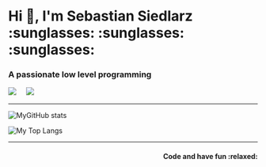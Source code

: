 <h1 align="left">Hi 👋, I'm Sebastian Siedlarz :sunglasses: :sunglasses: :sunglasses:</h1>
<h3 align="left">A passionate low level programming</h3>

<p align='left'>
  <a href="https://linkedin.com/in/sebastian-siedlarz-833090156"><img src="https://img.shields.io/badge/linkedin-%230077B5.svg?&style=for-the-badge&logo=linkedin&logoColor=white" /></a>&nbsp;&nbsp;&nbsp;&nbsp;
  <a href="mailto:siedlarzseabstian409@gmail.com"><img src="https://img.shields.io/badge/gmail-%23D14836.svg?&style=for-the-badge&logo=gmail&logoColor=white" /></a>&nbsp;&nbsp;&nbsp;&nbsp;
</p>

<hr>

![MyGitHub stats](https://github-readme-stats.vercel.app/api?username=sebastiansiedlarz409&show_icons=true&bg_color=0,EC6C6C,FFD479,FFFC79,73FA79&theme=graywhite)

![My Top Langs](https://github-readme-stats.vercel.app/api/top-langs/?username=sebastiansiedlarz409&show_icons=true&langs_count=30&bg_color=0,EC6C6C,FFD479,FFFC79,73FA79&theme=graywhite)

<hr>

<h4 align="right">Code and have fun :relaxed:</h4>
